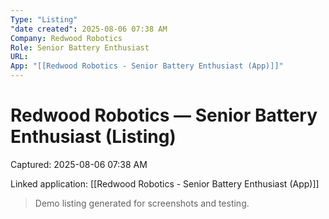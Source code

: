 ```yaml
---
Type: "Listing"
"date created": 2025-08-06 07:38 AM
Company: Redwood Robotics
Role: Senior Battery Enthusiast
URL:
App: "[[Redwood Robotics - Senior Battery Enthusiast (App)]]"
---
```

# Redwood Robotics — Senior Battery Enthusiast (Listing)

Captured: 2025-08-06 07:38 AM

Linked application: [[Redwood Robotics - Senior Battery Enthusiast (App)]]

> Demo listing generated for screenshots and testing.
